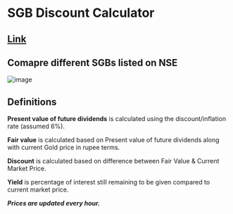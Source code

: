 # SGB Discount Calculator

## [Link](https://sgb.amitwani.dev)

## Comapre different SGBs listed on NSE

![image](https://user-images.githubusercontent.com/12975481/158005414-f83eeed0-df0a-45dc-b2ae-977f290e87b3.png)

## Definitions

**Present value of future dividends** is calculated using the discount/inflation rate (assumed 6%). 

**Fair value** is calculated based on Present value of future dividends along with current Gold price in rupee terms.

**Discount** is calculated based on difference between Fair Value & Current Market Price.

**Yield** is percentage of interest still remaining to be given compared to current market price.

**_Prices are updated every hour._**
